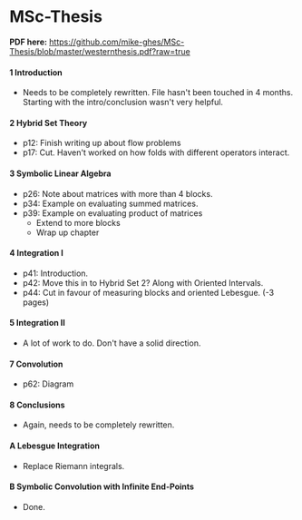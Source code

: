 MSc-Thesis
==========


**PDF here:**
https://github.com/mike-ghes/MSc-Thesis/blob/master/westernthesis.pdf?raw=true


#### 1 Introduction
  - Needs to be completely rewritten. File hasn't been touched in 4 months. Starting with the intro/conclusion wasn't very helpful.
  
#### 2 Hybrid Set Theory
  - p12: Finish writing up about flow problems
  - p17: Cut. Haven't worked on how folds with different operators interact.

#### 3 Symbolic Linear Algebra
  - p26: Note about matrices with more than 4 blocks.
  - p34: Example on evaluating summed matrices.
  - p39: Example on evaluating product of matrices
    - Extend to more blocks
	- Wrap up chapter

#### 4 Integration I
  - p41: Introduction.
  - p42: Move this in to Hybrid Set 2? Along with Oriented Intervals.
  - p44: Cut in favour of measuring blocks and oriented Lebesgue. (-3 pages)
  
  
#### 5 Integration II
  - A lot of work to do. Don't have a solid direction.

#### 7 Convolution
  - p62: Diagram
  
#### 8 Conclusions
  - Again, needs to be completely rewritten.
	
#### A Lebesgue Integration
  - Replace Riemann integrals.
	
#### B Symbolic Convolution with Infinite End-Points
  - Done.
		
	
		
	
	